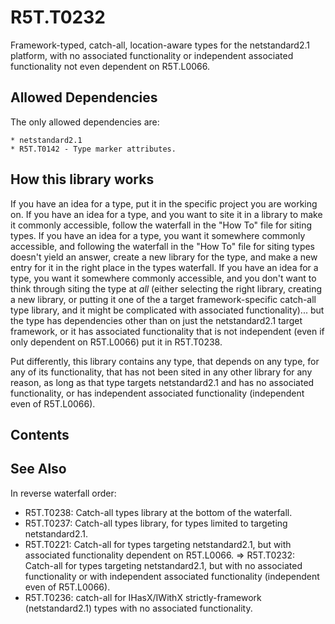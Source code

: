 # R5T.T0232
Framework-typed, catch-all, location-aware types for the netstandard2.1 platform, with no associated functionality or independent associated functionality not even dependent on R5T.L0066.


## Allowed Dependencies

The only allowed dependencies are:

	* netstandard2.1
	* R5T.T0142 - Type marker attributes.


## How this library works

If you have an idea for a type, put it in the specific project you are working on.
If you have an idea for a type, and you want to site it in a library to make it commonly accessible, follow the waterfall in the "How To" file for siting types.
If you have an idea for a type, you want it somewhere commonly accessible, and following the waterfall in the "How To" file for siting types doesn't yield an answer, create a new library for the type, and make a new entry for it in the right place in the types waterfall.
If you have an idea for a type, you want it somewhere commonly accessible, and you don't want to think through siting the type at *all* (either selecting the right library, creating a new library, or putting it one of the a target framework-specific catch-all type library, and it might be complicated with associated functionality)... but the type has dependencies other than on just the netstandard2.1 target framework, or it has associated functionality that is not independent (even if only dependent on R5T.L0066) put it in R5T.T0238.

Put differently, this library contains any type, that depends on any type, for any of its functionality, that has not been sited in any other library for any reason, as long as that type targets netstandard2.1 and has no associated functionality, or has independent associated functionality (independent even of R5T.L0066).


## Contents




## See Also

In reverse waterfall order:

* R5T.T0238: Catch-all types library at the bottom of the waterfall.
* R5T.T0237: Catch-all types library, for types limited to targeting netstandard2.1.
* R5T.T0221: Catch-all for types targeting netstandard2.1, but with associated functionality dependent on R5T.L0066.
=> R5T.T0232: Catch-all for types targeting netstandard2.1, but with no associated functionality or with independent associated functionality (independent even of R5T.L0066).
* R5T.T0236: catch-all for IHasX/IWithX strictly-framework (netstandard2.1) types with no associated functionality.